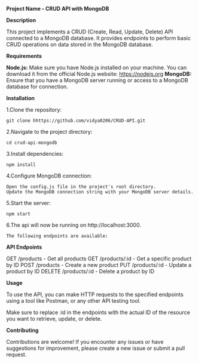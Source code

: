**Project Name - CRUD API with MongoDB**

**Description**

This project implements a CRUD (Create, Read, Update, Delete) API connected to a MongoDB database. It provides endpoints to perform basic CRUD operations on data stored in the MongoDB database.

**Requirements**

**Node.js:** Make sure you have Node.js installed on your machine. You can download it from the official Node.js website: https://nodejs.org
**MongoDB:** Ensure that you have a MongoDB server running or access to a MongoDB database for connection.

**Installation**

1.Clone the repository:

    git clone hhttps://github.com/vidya0206/CRUD-API.git

2.Navigate to the project directory:

    cd crud-api-mongodb

3.Install dependencies:

    npm install

4.Configure MongoDB connection:

    Open the config.js file in the project's root directory.
    Update the MongoDB connection string with your MongoDB server details.

5.Start the server:

    npm start

6.The  api will now be running on http://localhost:3000.

    The following endpoints are available:

**API Endpoints**

   GET   /products - Get all products
   GET   /products/:id - Get a specific product by ID
   POST  /products - Create a new product
   PUT     /products/:id - Update a product by ID
   DELETE  /products/:id - Delete a product by ID

**Usage**

To use the API, you can make HTTP requests to the specified endpoints using a tool like Postman, or any other API testing tool.

Make sure to replace :id in the endpoints with the actual ID of the resource you want to retrieve, update, or delete.

**Contributing**

Contributions are welcome! If you encounter any issues or have suggestions for improvement, please create a new issue or submit a pull request.
